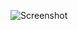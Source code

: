 ![Screenshot](https://raw.githubusercontent.com/Cryakl/Ultimate-RAT-Collection/refs/heads/main/AntiLamerBackdoor/Anti-Lamer%20BackDoor%20v1.4/Screenshot.png)
